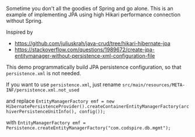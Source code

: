 Sometime you don't all the goodies of Spring and go alone. This is an example of implementing JPA using high Hikari performance connection without Spring.

Inspired by
- https://github.com/juliuskrah/java-crud/tree/hikari-hibernate-jpa
- https://stackoverflow.com/questions/1989672/create-jpa-entitymanager-without-persistence-xml-configuration-file

This demo programmatically build JPA persistence configuration, so that `persistence.xml` is not needed.

If you want to use `persistence.xml`, just rename `src/main/resources/META-INF/persistence.xml.not_used` 

and replace `EntityManagerFactory emf = new HibernatePersistenceProvider().createContainerEntityManagerFactory(archiverPersistenceUnitInfo(), config());`

with `EntityManagerFactory emf = Persistence.createEntityManagerFactory("com.codspire.db.mgmt");`